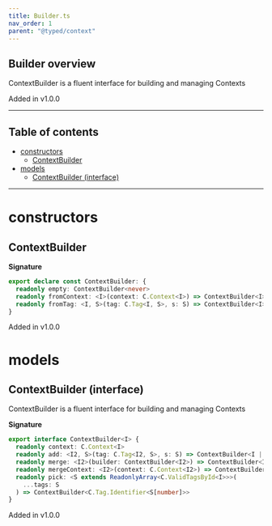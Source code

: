 ```yaml
---
title: Builder.ts
nav_order: 1
parent: "@typed/context"
---
```


## Builder overview

ContextBuilder is a fluent interface for building and managing Contexts

Added in v1.0.0

---

<h2 class="text-delta">Table of contents</h2>

- [constructors](#constructors)
  - [ContextBuilder](#contextbuilder)
- [models](#models)
  - [ContextBuilder (interface)](#contextbuilder-interface)

---

# constructors

## ContextBuilder

**Signature**

```ts
export declare const ContextBuilder: {
  readonly empty: ContextBuilder<never>
  readonly fromContext: <I>(context: C.Context<I>) => ContextBuilder<I>
  readonly fromTag: <I, S>(tag: C.Tag<I, S>, s: S) => ContextBuilder<I>
}
```

Added in v1.0.0

# models

## ContextBuilder (interface)

ContextBuilder is a fluent interface for building and managing Contexts

**Signature**

```ts
export interface ContextBuilder<I> {
  readonly context: C.Context<I>
  readonly add: <I2, S>(tag: C.Tag<I2, S>, s: S) => ContextBuilder<I | I2>
  readonly merge: <I2>(builder: ContextBuilder<I2>) => ContextBuilder<I | I2>
  readonly mergeContext: <I2>(context: C.Context<I2>) => ContextBuilder<I | I2>
  readonly pick: <S extends ReadonlyArray<C.ValidTagsById<I>>>(
    ...tags: S
  ) => ContextBuilder<C.Tag.Identifier<S[number]>>
}
```

Added in v1.0.0

